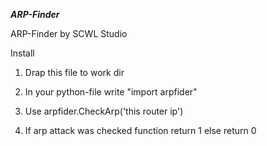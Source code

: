***ARP-Finder***

ARP-Finder by SCWL Studio

Install

1. Drap this file to work dir

2. In your python-file write "import arpfider"

3. Use arpfider.CheckArp('this router ip') 

4. If arp attack was checked function return 1 else return 0
